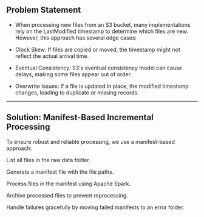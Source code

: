 

## Problem Statement

* When processing new files from an S3 bucket, many implementations rely on the LastModified timestamp to determine which files are new. However, this approach has several edge cases:

* Clock Skew: If files are copied or moved, the timestamp might not reflect the actual arrival time.

* Eventual Consistency: S3's eventual consistency model can cause delays, making some files appear out of order.

* Overwrite Issues: If a file is updated in place, the modified timestamp changes, leading to duplicate or missing records.


---------------


## Solution: Manifest-Based Incremental Processing

To ensure robust and reliable processing, we use a manifest-based approach:

List all files in the raw data folder.

Generate a manifest file with the file paths.

Process files in the manifest using Apache Spark.

Archive processed files to prevent reprocessing.

Handle failures gracefully by moving failed manifests to an error folder.


